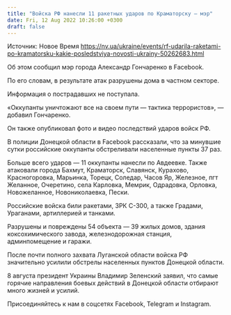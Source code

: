 ```yaml
---
title: "Войска РФ нанесли 11 ракетных ударов по Краматорску — мэр"
date: Fri, 12 Aug 2022 10:26:00 +0300
draft: false
---
```

Источник: Новое Время https://nv.ua/ukraine/events/rf-udarila-raketami-po-kramatorsku-kakie-posledstviya-novosti-ukrainy-50262683.html


 Об этом сообщил мэр города Александр Гончаренко в Facebook.

По его словам, в результате атак разрушены дома в частном секторе.

Информация о пострадавших не поступала.

«Оккупанты уничтожают все на своем пути — тактика террористов», — добавил Гончаренко.

Он также опубликовал фото и видео последствий ударов войск РФ.

В полиции Донецкой области в Facebook рассказали, что за минувшие сутки российские оккупанты обстреливали населенные пункты 37 раз.

Больше всего ударов — 11 оккупанты нанесли по Авдеевке. Также атаковали города Бахмут, Краматорск, Славянск, Курахово, Красногоровка, Марьинка, Торецк, Соледар, Часов Яр, Железное, пгт Желанное, Очеретино, села Карловка, Мемрик, Одрадовка, Орловка, Новожеланное, Новониколаевка, Пески.

Российские войска били ракетами, ЗРК С-300, а также Градами, Ураганами, артиллерией и танками.

Разрушены и повреждены 54 объекта — 39 жилых домов, здания коксохимического завода, железнодорожная станция, админпомещение и гаражи.

После почти полного захвата Луганской области войска РФ значительно усилили обстрелы населенных пунктов Донецкой области.

8 августа президент Украины Владимир Зеленский заявил, что самые горячие направления боевых действий в Донецкой области отбирают много жизней и усилий.

Присоединяйтесь к нам в соцсетях Facebook, Telegram и Instagram.
